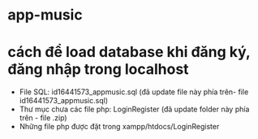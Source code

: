 # app-music

# cách để load database khi đăng ký, đăng nhập trong localhost
- File SQL: id16441573_appmusic.sql (đã update file này phía trên- file id16441573_appmusic.sql) 
- Thư mục chưa các file php: LoginRegister (đã update folder này phía trên - file .zip)
- Những file php được đặt trong xampp/htdocs/LoginRegister

